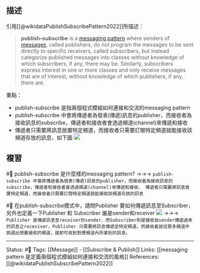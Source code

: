 ## 描述

引用[[@wikidataPublishSubscribePattern2022]]所描述：
> **publish–subscribe** is a [messaging pattern](https://en.wikipedia.org/wiki/Messaging_pattern "Messaging pattern") where senders of [messages](https://en.wikipedia.org/wiki/Message_passing "Message passing"), called publishers, do not program the messages to be sent directly to specific receivers, called subscribers, but instead categorize published messages into classes without knowledge of which subscribers, if any, there may be. Similarly, subscribers express interest in one or more classes and only receive messages that are of interest, without knowledge of which publishers, if any, there are.

重點：
- publish-subscribe 是指兩個程式模組如何連接和交流的messaging pattern
- publish-subscribe 中會將傳遞者為發表(傳遞)訊息的publisher，而接收者為接收訊息的subscribe，傳遞者和接收者會透過頻道(channel)來傳遞和接收
- 傳遞者只需要將訊息放置特定頻道，而接收者只需要訂閱特定頻道就能接收該頻道存放的訊息，如下圖
![](https://i.morioh.com/b6c9d9a00e.png)


## 複習
#🧠 publish-subscribe 是什麼樣的messaging pattern? ->->-> `publish-subscribe 中會將傳遞者為發表(傳遞)訊息的publisher，而接收者為接收訊息的subscribe，傳遞者和接收者會透過頻道(channel)來傳遞和接收， 傳遞者只需要將訊息放置特定頻道，而接收者只需要訂閱特定頻道就能接收該頻道存放的訊息`
<!--SR:!2022-09-23,73,250-->

#🧠 在publish-subscribe模式中，請問Publisher 要如何傳遞訊息至Subscriber，另外也定義一下Publisher 和 Subscriber 誰是sender和receiver ![](https://i.morioh.com/b6c9d9a00e.png) ->->-> `Publisher 是傳遞訊息至receiver的sender，而Subscriber則是接收自sender傳遞過來的訊息之receviver，Publisher 只需要將訊息傳遞至特定頻道，而接收者就從眾多頻道中挑選出想要接收的頻道，就即可收到對應頻道內所拿到的訊息。`
<!--SR:!2022-09-25,73,250-->



---
Status: #🌱 
Tags:
[[Message]] - [[Subscribe & Publish]]
Links:
[[messaging pattern 是定義兩個程式模組如何連接和交流的風格]]
References:
[[@wikidataPublishSubscribePattern2022]]